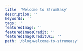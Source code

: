 ```yaml
---
title: 'Welcome to StrumEasy'
description: ''
keywords: ''
tags: ''
featuredImage: ''
featuredImageCredit: ''
featuredImageCreditURL: ''
path: '/blog/welcome-to-strumeasy'
---
```


